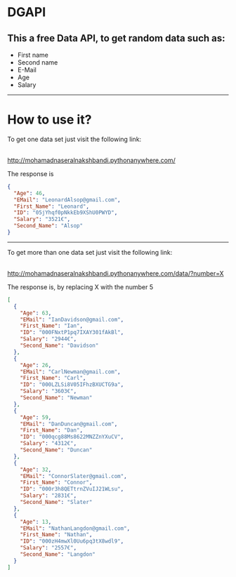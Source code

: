 # DGAPI
## This a free Data API, to get random data such as:

<ul>
<li> First name </li>
<li> Second name </li>
<li> E-Mail </li>
<li> Age </li>
<li> Salary </li>
</ul>
 
<hr>

# How to use it?
<p>To get one data set just visit the following link: </p>
<br>
 <a href="http://mohamadnaseralnakshbandi.pythonanywhere.com/">http://mohamadnaseralnakshbandi.pythonanywhere.com/</a>
<br>
<p>The response is</p>

```` json
{
  "Age": 46,
  "EMail": "LeonardAlsop@gmail.com",
  "First_Name": "Leonard",
  "ID": "05jYhqf0pNkkEb9XShU0PWYD",
  "Salary": "3521€",
  "Second_Name": "Alsop"
}
````

<hr>
<p>To get more than one data set just visit the following link: </p>
<br>
 <a href="http://mohamadnaseralnakshbandi.pythonanywhere.com/data/?number=X">http://mohamadnaseralnakshbandi.pythonanywhere.com/data/?number=X</a>
<br>
<p>The response is, by replacing X with the number 5</p>

```` json
[
  {
    "Age": 63,
    "EMail": "IanDavidson@gmail.com",
    "First_Name": "Ian",
    "ID": "000FNxtP1pq7IXAY301fAkBl",
    "Salary": "2944€",
    "Second_Name": "Davidson"
  },
  {
    "Age": 26,
    "EMail": "CarlNewman@gmail.com",
    "First_Name": "Carl",
    "ID": "000LZLSi8V05IFhzBXUCTG9a",
    "Salary": "3603€",
    "Second_Name": "Newman"
  },
  {
    "Age": 59,
    "EMail": "DanDuncan@gmail.com",
    "First_Name": "Dan",
    "ID": "000qcg88Ms8622MNZZnYXuCV",
    "Salary": "4312€",
    "Second_Name": "Duncan"
  },
  {
    "Age": 32,
    "EMail": "ConnorSlater@gmail.com",
    "First_Name": "Connor",
    "ID": "000r3h8QETtrnZVuIJ21WLsu",
    "Salary": "2831€",
    "Second_Name": "Slater"
  },
  {
    "Age": 13,
    "EMail": "NathanLangdon@gmail.com",
    "First_Name": "Nathan",
    "ID": "000zH4mwXl0Uu6pq3tX8wdl9",
    "Salary": "2557€",
    "Second_Name": "Langdon"
  }
]
````

